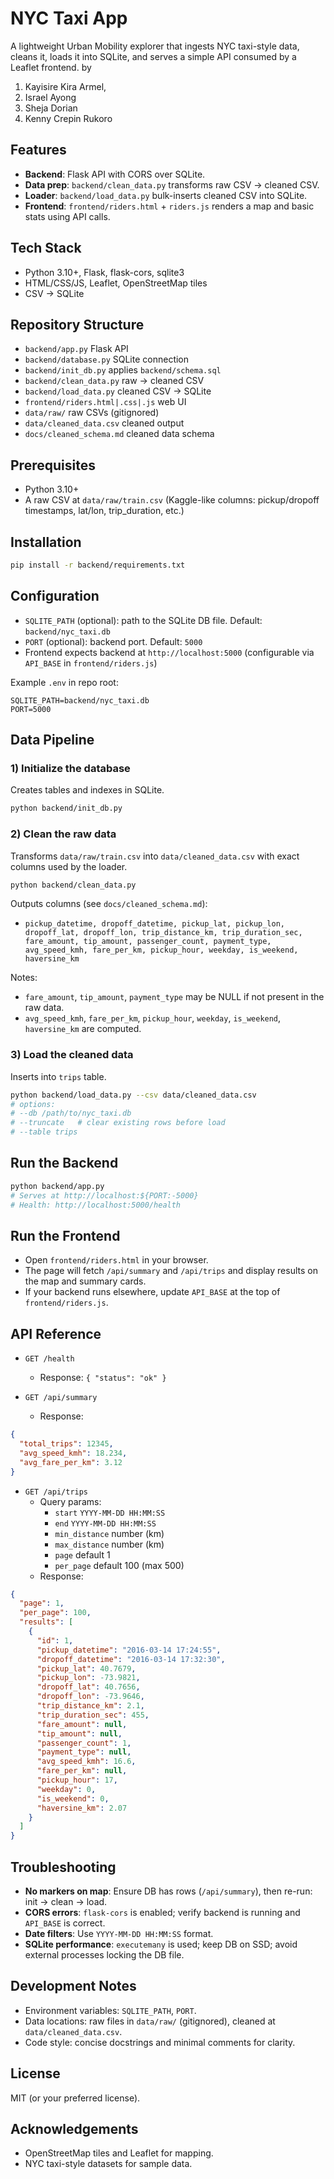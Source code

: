 # NYC Taxi App

A lightweight Urban Mobility explorer that ingests NYC taxi-style data, cleans it, loads it into SQLite, and serves a simple API consumed by a Leaflet frontend. 
by 
1. Kayisire Kira Armel, 
2. Israel Ayong
3. Sheja Dorian
4. Kenny Crepin Rukoro

## Features
- **Backend**: Flask API with CORS over SQLite.
- **Data prep**: `backend/clean_data.py` transforms raw CSV → cleaned CSV.
- **Loader**: `backend/load_data.py` bulk-inserts cleaned CSV into SQLite.
- **Frontend**: `frontend/riders.html` + `riders.js` renders a map and basic stats using API calls.

## Tech Stack
- Python 3.10+, Flask, flask-cors, sqlite3
- HTML/CSS/JS, Leaflet, OpenStreetMap tiles
- CSV → SQLite

## Repository Structure
- `backend/app.py` Flask API
- `backend/database.py` SQLite connection
- `backend/init_db.py` applies `backend/schema.sql`
- `backend/clean_data.py` raw → cleaned CSV
- `backend/load_data.py` cleaned CSV → SQLite
- `frontend/riders.html|.css|.js` web UI
- `data/raw/` raw CSVs (gitignored)
- `data/cleaned_data.csv` cleaned output
- `docs/cleaned_schema.md` cleaned data schema

## Prerequisites
- Python 3.10+
- A raw CSV at `data/raw/train.csv` (Kaggle-like columns: pickup/dropoff timestamps, lat/lon, trip_duration, etc.)

## Installation
```bash
pip install -r backend/requirements.txt
```

## Configuration
- `SQLITE_PATH` (optional): path to the SQLite DB file. Default: `backend/nyc_taxi.db`
- `PORT` (optional): backend port. Default: `5000`
- Frontend expects backend at `http://localhost:5000` (configurable via `API_BASE` in `frontend/riders.js`)

Example `.env` in repo root:
```
SQLITE_PATH=backend/nyc_taxi.db
PORT=5000
```

## Data Pipeline

### 1) Initialize the database
Creates tables and indexes in SQLite.
```bash
python backend/init_db.py
```

### 2) Clean the raw data
Transforms `data/raw/train.csv` into `data/cleaned_data.csv` with exact columns used by the loader.
```bash
python backend/clean_data.py
```
Outputs columns (see `docs/cleaned_schema.md`):
- `pickup_datetime, dropoff_datetime, pickup_lat, pickup_lon, dropoff_lat, dropoff_lon, trip_distance_km, trip_duration_sec, fare_amount, tip_amount, passenger_count, payment_type, avg_speed_kmh, fare_per_km, pickup_hour, weekday, is_weekend, haversine_km`

Notes:
- `fare_amount`, `tip_amount`, `payment_type` may be NULL if not present in the raw data.
- `avg_speed_kmh`, `fare_per_km`, `pickup_hour`, `weekday`, `is_weekend`, `haversine_km` are computed.

### 3) Load the cleaned data
Inserts into `trips` table.
```bash
python backend/load_data.py --csv data/cleaned_data.csv
# options:
# --db /path/to/nyc_taxi.db
# --truncate   # clear existing rows before load
# --table trips
```

## Run the Backend
```bash
python backend/app.py
# Serves at http://localhost:${PORT:-5000}
# Health: http://localhost:5000/health
```

## Run the Frontend
- Open `frontend/riders.html` in your browser.
- The page will fetch `/api/summary` and `/api/trips` and display results on the map and summary cards.
- If your backend runs elsewhere, update `API_BASE` at the top of `frontend/riders.js`.

## API Reference

- `GET /health`
  - Response: `{ "status": "ok" }`

- `GET /api/summary`
  - Response:
```json
{
  "total_trips": 12345,
  "avg_speed_kmh": 18.234,
  "avg_fare_per_km": 3.12
}
```

- `GET /api/trips`
  - Query params:
    - `start` `YYYY-MM-DD HH:MM:SS`
    - `end` `YYYY-MM-DD HH:MM:SS`
    - `min_distance` number (km)
    - `max_distance` number (km)
    - `page` default 1
    - `per_page` default 100 (max 500)
  - Response:
```json
{
  "page": 1,
  "per_page": 100,
  "results": [
    {
      "id": 1,
      "pickup_datetime": "2016-03-14 17:24:55",
      "dropoff_datetime": "2016-03-14 17:32:30",
      "pickup_lat": 40.7679,
      "pickup_lon": -73.9821,
      "dropoff_lat": 40.7656,
      "dropoff_lon": -73.9646,
      "trip_distance_km": 2.1,
      "trip_duration_sec": 455,
      "fare_amount": null,
      "tip_amount": null,
      "passenger_count": 1,
      "payment_type": null,
      "avg_speed_kmh": 16.6,
      "fare_per_km": null,
      "pickup_hour": 17,
      "weekday": 0,
      "is_weekend": 0,
      "haversine_km": 2.07
    }
  ]
}
```

## Troubleshooting
- **No markers on map**: Ensure DB has rows (`/api/summary`), then re-run: init → clean → load.
- **CORS errors**: `flask-cors` is enabled; verify backend is running and `API_BASE` is correct.
- **Date filters**: Use `YYYY-MM-DD HH:MM:SS` format.
- **SQLite performance**: `executemany` is used; keep DB on SSD; avoid external processes locking the DB file.

## Development Notes
- Environment variables: `SQLITE_PATH`, `PORT`.
- Data locations: raw files in `data/raw/` (gitignored), cleaned at `data/cleaned_data.csv`.
- Code style: concise docstrings and minimal comments for clarity.

## License
MIT (or your preferred license).

## Acknowledgements
- OpenStreetMap tiles and Leaflet for mapping.
- NYC taxi-style datasets for sample data.

